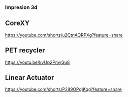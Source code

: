 ### Impresion 3d
## CoreXY
https://youtube.com/shorts/u2QtnAQRPXg?feature=share
## PET recycler
https://youtu.be/kyUp2PmyGu8
## Linear Actuator
https://youtube.com/shorts/P289OPgIKqg?feature=share

